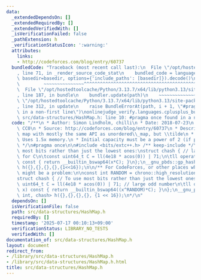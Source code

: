 ```yaml
---
data:
  _extendedDependsOn: []
  _extendedRequiredBy: []
  _extendedVerifiedWith: []
  _isVerificationFailed: false
  _pathExtension: h
  _verificationStatusIcon: ':warning:'
  attributes:
    links:
    - http://codeforces.com/blog/entry/60737
  bundledCode: "Traceback (most recent call last):\n  File \"/opt/hostedtoolcache/Python/3.13.7/x64/lib/python3.13/site-packages/onlinejudge_verify/documentation/build.py\"\
    , line 71, in _render_source_code_stat\n    bundled_code = language.bundle(stat.path,\
    \ basedir=basedir, options={'include_paths': [basedir]}).decode()\n          \
    \         ~~~~~~~~~~~~~~~^^^^^^^^^^^^^^^^^^^^^^^^^^^^^^^^^^^^^^^^^^^^^^^^^^^^^^^^^^^^^^^^^^\n\
    \  File \"/opt/hostedtoolcache/Python/3.13.7/x64/lib/python3.13/site-packages/onlinejudge_verify/languages/cplusplus.py\"\
    , line 187, in bundle\n    bundler.update(path)\n    ~~~~~~~~~~~~~~^^^^^^\n  File\
    \ \"/opt/hostedtoolcache/Python/3.13.7/x64/lib/python3.13/site-packages/onlinejudge_verify/languages/cplusplus_bundle.py\"\
    , line 312, in update\n    raise BundleErrorAt(path, i + 1, \"#pragma once found\
    \ in a non-first line\")\nonlinejudge_verify.languages.cplusplus_bundle.BundleErrorAt:\
    \ src/data-structures/HashMap.h: line 10: #pragma once found in a non-first line\n"
  code: "/**\n * Author: Simon Lindholm, chilli\n * Date: 2018-07-23\n * License:\
    \ CC0\n * Source: http://codeforces.com/blog/entry/60737\n * Description: Hash\
    \ map with mostly the same API as unordered\\_map, but \\tilde\n * 3x faster.\
    \ Uses 1.5x memory.\n * Initial capacity must be a power of 2 (if provided).\n\
    \ */\n#pragma once\n\n#include <bits/extc++.h> /** keep-include */\n// To use\
    \ most bits rather than just the lowest ones:\nstruct chash { // large odd number\
    \ for C\n\tconst uint64_t C = ll(4e18 * acos(0)) | 71;\n\tll operator()(ll x)\
    \ const { return __builtin_bswap64(x*C); }\n};\n__gnu_pbds::gp_hash_table<ll,int,chash>\
    \ h({},{},{},{},{1<<16});\n\n/** For CodeForces, or other places where hacking\
    \ might be a problem:\n\nconst int RANDOM = chrono::high_resolution_clock::now().time_since_epoch().count();\n\
    struct chash { // To use most bits rather than just the lowest ones:\n\tconst\
    \ uint64_t C = ll(4e18 * acos(0)) | 71; // large odd number\n\tll operator()(ll\
    \ x) const { return __builtin_bswap64((x^RANDOM)*C); }\n};\n__gnu_pbds::gp_hash_table<ll,\
    \ int, chash> h({},{},{},{}, {1 << 16});\n*/\n"
  dependsOn: []
  isVerificationFile: false
  path: src/data-structures/HashMap.h
  requiredBy: []
  timestamp: '2025-07-17 00:10:13+09:00'
  verificationStatus: LIBRARY_NO_TESTS
  verifiedWith: []
documentation_of: src/data-structures/HashMap.h
layout: document
redirect_from:
- /library/src/data-structures/HashMap.h
- /library/src/data-structures/HashMap.h.html
title: src/data-structures/HashMap.h
---
```


